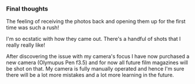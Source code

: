 ### Final thoughts

The feeling of receiving the photos back and opening them up for the first time was such a rush!

I'm so ecstatic with how they came out. There's a handful of shots that I really really like!

After discovering the issue with my camera's focus I have now purchased a new camera (Olymupus Pen f3.5) and for now all future film magazines will be shot on that. My camera is fully manually operated and hence I'm sure there will be a lot more mistakes and a lot more learning in the future.
